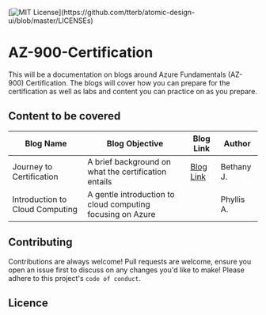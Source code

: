 [![MIT License](https://img.shields.io/apm/l/atomic-design-ui.svg?)](https://github.com/tterb/atomic-design-ui/blob/master/LICENSEs)
# AZ-900-Certification
This will be a documentation on blogs around Azure Fundamentals (AZ-900) Certification. The blogs will cover how you can prepare for the certification as well as labs and content you can practice on as you prepare. 

## Content to be covered

| Blog Name         | Blog Objective            | Blog Link       | Author                                                                 |
| ------------------------ | ----------------------- | ------------- | --------------------------------------------------------------------- |
| Journey to Certification | A brief background on what the certification entails      | [Blog Link]() | Bethany J.                           
| Introduction to Cloud Computing | A gentle introduction to cloud computing focusing on Azure          |      | Phyllis A.                                                           

## Contributing

Contributions are always welcome!
Pull requests are welcome, ensure you open an issue first to discuss on any changes you'd like to make!
Please adhere to this project's `code of conduct`.

## Licence


